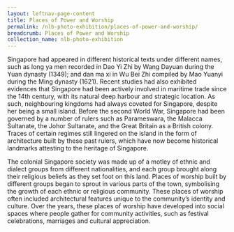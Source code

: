 ```yaml
---
layout: leftnav-page-content
title: Places of Power and Worship
permalink: /nlb-photo-exhibition/places-of-power-and-worship/
breadcrumb: Places of Power and Worship
collection_name: nlb-photo-exhibition
---
```

Singapore had appeared in different historical texts under different names, such as long ya men recorded in Dao Yi Zhi by Wang Dayuan during the Yuan dynasty (1349); and dan ma xi in Wu Bei Zhi compiled by Mao Yuanyi during the Ming dynasty (1621). Recent studies had also exhibited evidences that Singapore had been actively involved in maritime trade since the 14th century, with its natural deep harbour and strategic location. As such, neighbouring kingdoms had always coveted for Singapore, despite her being a small island. Before the second World War, Singapore had been governed by a number of rulers such as Parameswara, the Malacca Sultanate, the Johor Sultanate, and the Great Britain as a British colony. Traces of certain regimes still lingered on the island in the form of architecture built by these past rulers, which have now become historical landmarks attesting to the heritage of Singapore.

The colonial Singapore society was made up of a motley of ethnic and dialect groups from different nationalities, and each group brought along their religious beliefs as they set foot on this land. Places of worship built by different groups began to sprout in various parts of the town, symbolising the growth of each ethnic or religious community. These places of worship often included architectural features unique to the community’s identity and culture. Over the years, these places of worship have developed into social spaces where people gather for community activities, such as festival celebrations, marriages and cultural appreciation. 

